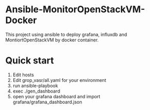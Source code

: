 # Ansible-MonitorOpenStackVM-Docker
This project using ansible to deploy grafana, influxdb and MontiortOpenStackVM by docker container.
# Quick start
1.  Edit hosts
2.  Edit grop_vasr/all.yaml for your environment
3.  run ansible-playbook
4.  exec ./gen_dashboard
5.  open your grafana dashboard and import grafana/grafana_dashboard.json
